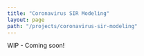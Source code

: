 ```yaml
---
title: "Coronavirus SIR Modeling"
layout: page
path: "/projects/coronavirus-sir-modeling"
---
```


WIP - Coming soon!